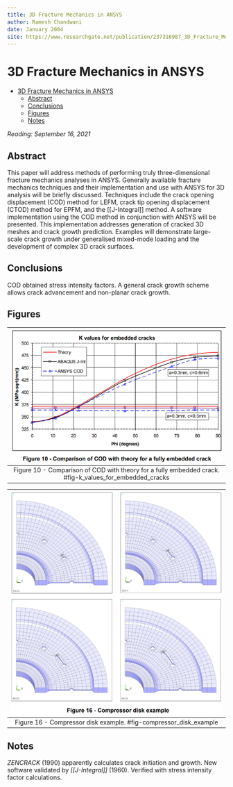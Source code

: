 ```yaml
---
title: 3D Fracture Mechanics in ANSYS
author: Ramesh Chandwani
date: January 2004
site: https://www.researchgate.net/publication/237316987_3D_Fracture_Mechanics_In_ANSYS
---
```

<!-- %%%%%%%% Document Metadata %%%%%%%% -->
# 3D Fracture Mechanics in ANSYS

- [3D Fracture Mechanics in ANSYS](#3d-fracture-mechanics-in-ansys)
	- [Abstract](#abstract)
	- [Conclusions](#conclusions)
	- [Figures](#figures)
	- [Notes](#notes)
<!-- %%%%%%%%%%%%%%%%%%%%%%%%%%%%%% -->





<!-- START WRITING BELOW -->





<!-- %%%%%%%%%%%%%%%%%%%%%%%%%%%%%% -->
*Reading: September 16, 2021*
## Abstract
This paper will address methods of performing truly three-dimensional fracture mechanics analyses in ANSYS. Generally available fracture mechanics techniques and their implementation and use with ANSYS for 3D analysis will be briefly discussed. Techniques include the crack opening displacement (COD) method for LEFM, crack tip opening displacement (CTOD) method for EPFM, and the [[J-Integral]] method. A software implementation using the COD method in conjunction with ANSYS will be presented. This implementation addresses generation of cracked 3D meshes and crack growth prediction. Examples will demonstrate large-scale crack growth under generalised mixed-mode loading and the development of complex 3D crack surfaces.

## Conclusions
COD obtained stress intensity factors. A general crack growth scheme allows crack advancement and non-planar crack growth.

## Figures
| ![](../../../attachments/luse-grad-literature-review/k_values_for_embedded_cracks_210916_184623_EST.png) |
|:--:|
| Figure 10 - Comparison of COD with theory for a fully embedded crack. #fig-k_values_for_embedded_cracks |

| ![](../../../attachments/luse-grad-literature-review/compressor_disk_example_210916_184820_EST.png) |
|:--:|
| Figure 16 - Compressor disk example. #fig-compressor_disk_example |

## Notes
*ZENCRACK* (1990) apparently calculates crack initiation and growth. New software validated by *[[J-Integral]]* (1960). Verified with stress intensity factor calculations.
<!-- %%%%%%%%%%%%%%%%%%%%%%%%%%%%%% -->





<!-- %%%%%%%% End Document %%%%%%%% -->